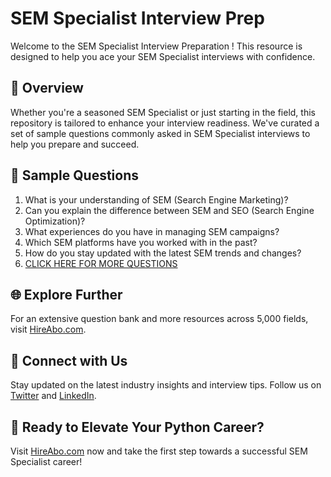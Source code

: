 # SEM Specialist Interview Prep

Welcome to the SEM Specialist Interview Preparation ! This resource is designed to help you ace your SEM Specialist interviews with confidence.

## 🚀 Overview

Whether you're a seasoned SEM Specialist or just starting in the field, this repository is tailored to enhance your interview readiness. We've curated a set of sample questions commonly asked in SEM Specialist interviews to help you prepare and succeed.

## 📝 Sample Questions

1. What is your understanding of SEM (Search Engine Marketing)?
2. Can you explain the difference between SEM and SEO (Search Engine Optimization)?
3. What experiences do you have in managing SEM campaigns?
4. Which SEM platforms have you worked with in the past?
5. How do you stay updated with the latest SEM trends and changes?
6. [CLICK HERE FOR MORE QUESTIONS](https://hireabo.com/job/8_4_7/SEM%20Specialist)

## 🌐 Explore Further

For an extensive question bank and more resources across 5,000 fields, visit [HireAbo.com](https://www.hireabo.com).

## 📱 Connect with Us

Stay updated on the latest industry insights and interview tips. Follow us on [Twitter](https://twitter.com/hireabo) and [LinkedIn](https://www.linkedin.com/in/hire-abo-3609972a8/).

## 🚀 Ready to Elevate Your Python Career?

Visit [HireAbo.com](https://www.hireabo.com) now and take the first step towards a successful SEM Specialist career!